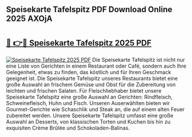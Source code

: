 ## Speisekarte Tafelspitz PDF Download Online 2025 AXOjA

# <h2><a href="http://gcao06.nevu.top/?p=Speisekarte+Tafelspitz">🔗 👉🔴 Speisekarte Tafelspitz 2025 PDF</a></h2>

[![Speisekarte Tafelspitz 2025 PDF](https://i.imgur.com/dBaPXMq.png)](http://gcao06.nevu.top/?p=Speisekarte+Tafelspitz)
Die Speisekarte Tafelspitz ist nicht nur eine Liste von Gerichten in einem Restaurant oder Café, sondern auch Ihre Gelegenheit, etwas zu finden, das köstlich und für Ihren Geschmack geeignet ist. Die Speisekarte Tafelspitz unseres Restaurants bietet eine große Auswahl an frischem Gemüse und Obst für die Zubereitung von leichten und frischen Salaten. Für Fleischliebhaber bietet unsere Speisekarte Tafelspitz eine große Auswahl an Gerichten: Rindfleisch, Schweinefleisch, Huhn und Fisch. Unseren Auserwählten bieten wir Gourmet-Gerichte wie Schaschlik und Steak an, die auf einem alten Feuer zubereitet werden. Unsere Speisekarte Tafelspitz umfasst eine große Auswahl an Desserts, von klassischen Torten und Kuchen bis hin zu exquisiten Crème Brûlée und Schokoladen-Balinas.
